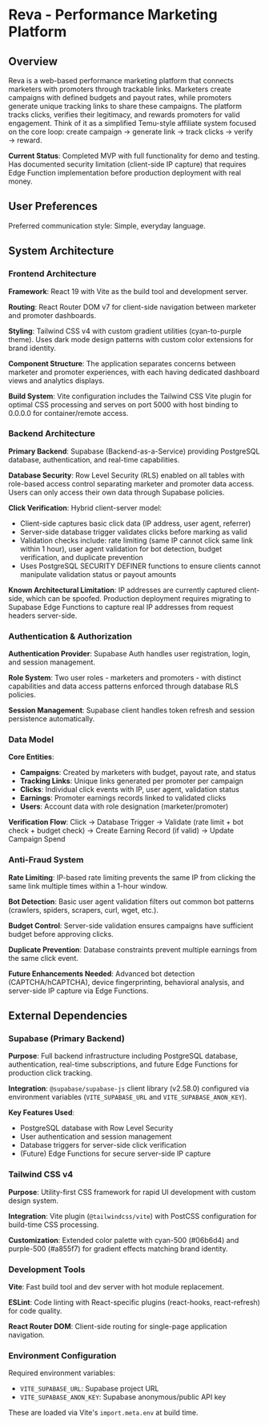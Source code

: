 # Reva - Performance Marketing Platform

## Overview

Reva is a web-based performance marketing platform that connects marketers with promoters through trackable links. Marketers create campaigns with defined budgets and payout rates, while promoters generate unique tracking links to share these campaigns. The platform tracks clicks, verifies their legitimacy, and rewards promoters for valid engagement. Think of it as a simplified Temu-style affiliate system focused on the core loop: create campaign → generate link → track clicks → verify → reward.

**Current Status**: Completed MVP with full functionality for demo and testing. Has documented security limitation (client-side IP capture) that requires Edge Function implementation before production deployment with real money.

## User Preferences

Preferred communication style: Simple, everyday language.

## System Architecture

### Frontend Architecture

**Framework**: React 19 with Vite as the build tool and development server.

**Routing**: React Router DOM v7 for client-side navigation between marketer and promoter dashboards.

**Styling**: Tailwind CSS v4 with custom gradient utilities (cyan-to-purple theme). Uses dark mode design patterns with custom color extensions for brand identity.

**Component Structure**: The application separates concerns between marketer and promoter experiences, with each having dedicated dashboard views and analytics displays.

**Build System**: Vite configuration includes the Tailwind CSS Vite plugin for optimal CSS processing and serves on port 5000 with host binding to 0.0.0.0 for container/remote access.

### Backend Architecture

**Primary Backend**: Supabase (Backend-as-a-Service) providing PostgreSQL database, authentication, and real-time capabilities.

**Database Security**: Row Level Security (RLS) enabled on all tables with role-based access control separating marketer and promoter data access. Users can only access their own data through Supabase policies.

**Click Verification**: Hybrid client-server model:
- Client-side captures basic click data (IP address, user agent, referrer)
- Server-side database trigger validates clicks before marking as valid
- Validation checks include: rate limiting (same IP cannot click same link within 1 hour), user agent validation for bot detection, budget verification, and duplicate prevention
- Uses PostgreSQL SECURITY DEFINER functions to ensure clients cannot manipulate validation status or payout amounts

**Known Architectural Limitation**: IP addresses are currently captured client-side, which can be spoofed. Production deployment requires migrating to Supabase Edge Functions to capture real IP addresses from request headers server-side.

### Authentication & Authorization

**Authentication Provider**: Supabase Auth handles user registration, login, and session management.

**Role System**: Two user roles - marketers and promoters - with distinct capabilities and data access patterns enforced through database RLS policies.

**Session Management**: Supabase client handles token refresh and session persistence automatically.

### Data Model

**Core Entities**:
- **Campaigns**: Created by marketers with budget, payout rate, and status
- **Tracking Links**: Unique links generated per promoter per campaign
- **Clicks**: Individual click events with IP, user agent, validation status
- **Earnings**: Promoter earnings records linked to validated clicks
- **Users**: Account data with role designation (marketer/promoter)

**Verification Flow**: Click → Database Trigger → Validate (rate limit + bot check + budget check) → Create Earning Record (if valid) → Update Campaign Spend

### Anti-Fraud System

**Rate Limiting**: IP-based rate limiting prevents the same IP from clicking the same link multiple times within a 1-hour window.

**Bot Detection**: Basic user agent validation filters out common bot patterns (crawlers, spiders, scrapers, curl, wget, etc.).

**Budget Control**: Server-side validation ensures campaigns have sufficient budget before approving clicks.

**Duplicate Prevention**: Database constraints prevent multiple earnings from the same click event.

**Future Enhancements Needed**: Advanced bot detection (CAPTCHA/hCAPTCHA), device fingerprinting, behavioral analysis, and server-side IP capture via Edge Functions.

## External Dependencies

### Supabase (Primary Backend)

**Purpose**: Full backend infrastructure including PostgreSQL database, authentication, real-time subscriptions, and future Edge Functions for production click tracking.

**Integration**: `@supabase/supabase-js` client library (v2.58.0) configured via environment variables (`VITE_SUPABASE_URL` and `VITE_SUPABASE_ANON_KEY`).

**Key Features Used**:
- PostgreSQL database with Row Level Security
- User authentication and session management
- Database triggers for server-side click verification
- (Future) Edge Functions for secure server-side IP capture

### Tailwind CSS v4

**Purpose**: Utility-first CSS framework for rapid UI development with custom design system.

**Integration**: Vite plugin (`@tailwindcss/vite`) with PostCSS configuration for build-time CSS processing.

**Customization**: Extended color palette with cyan-500 (#06b6d4) and purple-500 (#a855f7) for gradient effects matching brand identity.

### Development Tools

**Vite**: Fast build tool and dev server with hot module replacement.

**ESLint**: Code linting with React-specific plugins (react-hooks, react-refresh) for code quality.

**React Router DOM**: Client-side routing for single-page application navigation.

### Environment Configuration

Required environment variables:
- `VITE_SUPABASE_URL`: Supabase project URL
- `VITE_SUPABASE_ANON_KEY`: Supabase anonymous/public API key

These are loaded via Vite's `import.meta.env` at build time.